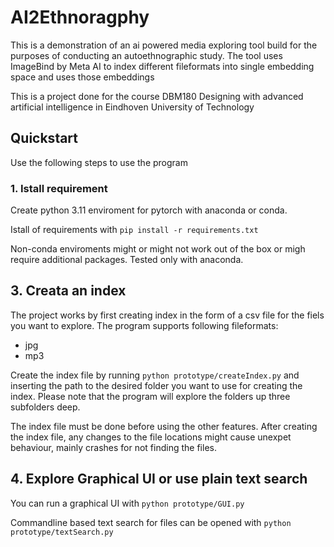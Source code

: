 
# AI2Ethnoragphy

This is a demonstration of an ai powered media exploring tool build for the purposes of conducting an autoethnographic study.
The tool uses ImageBind by Meta AI to index different fileformats into single embedding space and uses those embeddings

This is a project done for the course DBM180 Designing with advanced artificial intelligence in Eindhoven University of Technology

## Quickstart

Use the following steps to use the program

### 1. Istall requirement

Create python 3.11 enviroment for pytorch with anaconda or conda.

Istall of requirements with
``` pip install -r requirements.txt ```

Non-conda enviroments might or might not work out of the box or migh require additional packages. Tested only with anaconda.

## 3. Creata an index

The project works by first creating index in the form of a csv file for the fiels you want to explore.
The program supports following fileformats:
- jpg
- mp3

Create the index file by running ```python prototype/createIndex.py``` and inserting the path to the desired folder you want to use for creating the index.
Please note that the program will explore the folders up three subfolders deep.

The index file must be done before using the other features. After creating the index file, any changes to the file locations might cause unexpet behaviour, mainly crashes for not finding the files.

## 4. Explore Graphical UI or use plain text search

You can run a graphical UI with ```python prototype/GUI.py```

Commandline based text search for files can be opened with ```python prototype/textSearch.py```
